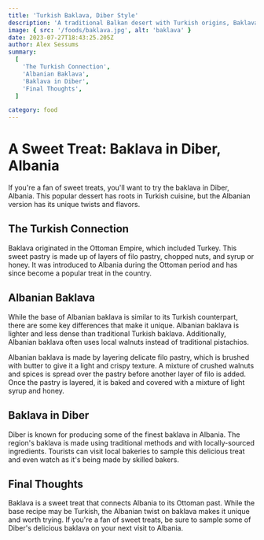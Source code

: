 ```yaml
---
title: 'Turkish Baklava, Diber Style'
description: 'A traditional Balkan desert with Turkish origins, Baklava in Diber offers a slight twist.'
image: { src: '/foods/baklava.jpg', alt: 'baklava' }
date: 2023-07-27T18:43:25.205Z
author: Alex Sessums
summary:
  [
    'The Turkish Connection',
    'Albanian Baklava',
    'Baklava in Diber',
    'Final Thoughts',
  ]

category: food
---
```


# A Sweet Treat: Baklava in Diber, Albania

If you're a fan of sweet treats, you'll want to try the baklava in Diber, Albania. This popular dessert has roots in Turkish cuisine, but the Albanian version has its unique twists and flavors.

## The Turkish Connection

Baklava originated in the Ottoman Empire, which included Turkey. This sweet pastry is made up of layers of filo pastry, chopped nuts, and syrup or honey. It was introduced to Albania during the Ottoman period and has since become a popular treat in the country.

## Albanian Baklava

While the base of Albanian baklava is similar to its Turkish counterpart, there are some key differences that make it unique. Albanian baklava is lighter and less dense than traditional Turkish baklava. Additionally, Albanian baklava often uses local walnuts instead of traditional pistachios.

Albanian baklava is made by layering delicate filo pastry, which is brushed with butter to give it a light and crispy texture. A mixture of crushed walnuts and spices is spread over the pastry before another layer of filo is added. Once the pastry is layered, it is baked and covered with a mixture of light syrup and honey.

## Baklava in Diber

Diber is known for producing some of the finest baklava in Albania. The region's baklava is made using traditional methods and with locally-sourced ingredients. Tourists can visit local bakeries to sample this delicious treat and even watch as it's being made by skilled bakers.

## Final Thoughts

Baklava is a sweet treat that connects Albania to its Ottoman past. While the base recipe may be Turkish, the Albanian twist on baklava makes it unique and worth trying. If you're a fan of sweet treats, be sure to sample some of Diber's delicious baklava on your next visit to Albania.
